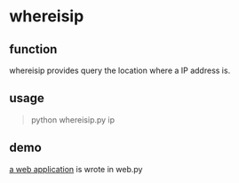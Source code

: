 whereisip
=========
## function ##
whereisip provides query the location where a IP address is.


## usage ##

>python whereisip.py ip

## demo ##
[a web application](http://codepongo.com/webapp/whereisip) is wrote in web.py
